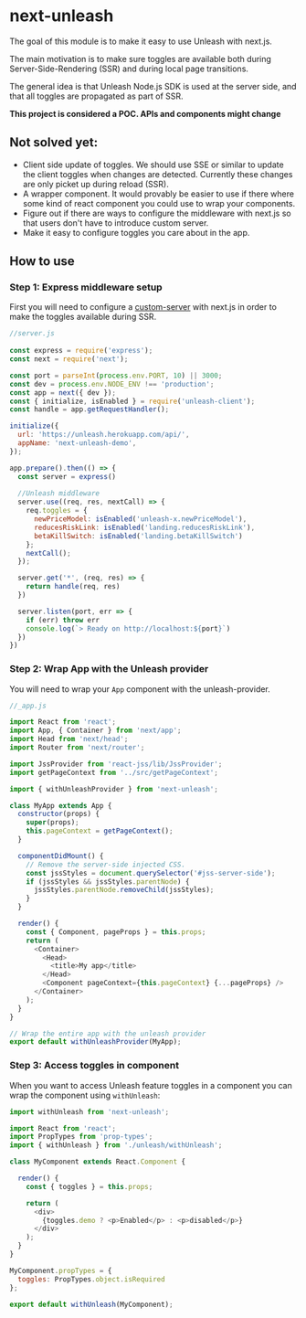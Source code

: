 # next-unleash
The goal of this module is to make it easy to use Unleash with next.js. 

The main motivation is to make sure toggles are available both during Server-Side-Rendering (SSR) 
and during local page transitions. 

The general idea is that Unleash Node.js SDK is used at the server side, and that all toggles are 
propagated as part of SSR. 

**This project is considered a POC. APIs and components might change**

## Not solved yet:
- Client side update of toggles. We should use SSE or similar to update the client toggles when changes are detected. Currently these changes are only picket up during reload (SSR). 
- A wrapper component. It would provably be easier to use if there where some kind of react component you could use to wrap your components. 
- Figure out if there are ways to configure the middleware with next.js so that users don't have to introduce custom server. 
- Make it easy to configure toggles you care about in the app.


## How to use

### Step 1: Express middleware setup

First you will need to configure a [custom-server](https://github.com/zeit/next.js/tree/canary/examples/custom-server-express) with next.js in order to make the toggles available during SSR. 

```javascript
//server.js
  
const express = require('express');
const next = require('next');

const port = parseInt(process.env.PORT, 10) || 3000;
const dev = process.env.NODE_ENV !== 'production';
const app = next({ dev });
const { initialize, isEnabled } = require('unleash-client');
const handle = app.getRequestHandler();

initialize({
  url: 'https://unleash.herokuapp.com/api/',
  appName: 'next-unleash-demo',
});

app.prepare().then(() => {
  const server = express()
  
  //Unleash middleware
  server.use((req, res, nextCall) => {
    req.toggles = {
      newPriceModel: isEnabled('unleash-x.newPriceModel'),
      reducesRiskLink: isEnabled('landing.reducesRiskLink'),
      betaKillSwitch: isEnabled('landing.betaKillSwitch')
    };
    nextCall();
  });

  server.get('*', (req, res) => {
    return handle(req, res)
  })

  server.listen(port, err => {
    if (err) throw err
    console.log(`> Ready on http://localhost:${port}`)
  })
})
```


### Step 2: Wrap App with the Unleash provider

You will need to wrap your `App` component with the unleash-provider. 

```javascript
//_app.js

import React from 'react';
import App, { Container } from 'next/app';
import Head from 'next/head';
import Router from 'next/router';

import JssProvider from 'react-jss/lib/JssProvider';
import getPageContext from '../src/getPageContext';

import { withUnleashProvider } from 'next-unleash';

class MyApp extends App {
  constructor(props) {
    super(props);
    this.pageContext = getPageContext();
  }

  componentDidMount() {
    // Remove the server-side injected CSS.
    const jssStyles = document.querySelector('#jss-server-side');
    if (jssStyles && jssStyles.parentNode) {
      jssStyles.parentNode.removeChild(jssStyles);
    }
  }

  render() {
    const { Component, pageProps } = this.props;
    return (
      <Container>
        <Head>
          <title>My app</title>
        </Head>
        <Component pageContext={this.pageContext} {...pageProps} />
      </Container>
    );
  }
}

// Wrap the entire app with the unleash provider
export default withUnleashProvider(MyApp);
```

### Step 3: Access toggles in component

When you want to access Unleash feature toggles in a component you can wrap the component using `withUnleash`:

```javascript
import withUnleash from 'next-unleash';

import React from 'react';
import PropTypes from 'prop-types';
import { withUnleash } from './unleash/withUnleash';

class MyComponent extends React.Component {

  render() {
    const { toggles } = this.props;

    return (
      <div>
        {toggles.demo ? <p>Enabled</p> : <p>disabled</p>}
      </div>
    );
  }
}

MyComponent.propTypes = {
  toggles: PropTypes.object.isRequired
};

export default withUnleash(MyComponent);


```
